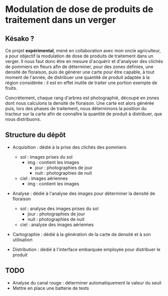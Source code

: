 # Modulation de dose de produits de traitement dans un verger

## Késako ?

Ce projet **expérimental**, mené en collaboration avec mon oncle agriculteur,
a pour objectif la modulation de dose de produits de traitement dans un verger.
Il nous faut donc être en mesure d'acquérir et d'analyser des clichés de pommiers
en fleurs afin de déterminer, pour des zones définies, une densité de floraison, 
puis de générer une carte pour être capable, à tout moment de l'année, de 
distribuer une quantité de produit adaptée à la région considérée : il est en
effet inutile de traiter une portion exempte de fruits.

Concrètement, chaque rang d'arbres est photographié, découpé en zones dont nous 
calculons la densité de floraison. Une carte est alors générée puis, lors des 
phases de traitement, nous déterminons la position du tracteur sur la carte afin 
de connaître la quantité de produit à distribuer, que nous distribuons. 

## Structure du dépôt
* Acquisition : dédié à la prise des clichés des pommiers
    * sol : images prises du sol
        * img : contient les images
            * jour : photographies de jour
            * nuit : photographies de nuit
    * ciel : images aériennes
        * img : contient les images       
        
* Analyse : dédié à l'analyse des images pour déterminer la densité de floraison
    * sol : analyse des images prises du sol
        * jour : photographies de jour
        * nuit : photographies de nuit
    * ciel : analyse des images aériennes
    
* Cartographie : dédié à la génération de la carte de densité et à son utilisation

* Distribution : dédié à l'interface embarquée employée pour distribuer le produit

## TODO
* Analyse du canal rouge : déterminer automatiquement la valeur du seuil
* Mettre en place une batterie de tests
